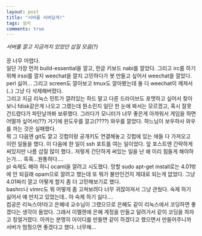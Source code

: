 ```yaml
---
layout: post
title: "서버를 서버답게!"
tags: 설치
comments: true
---
```

*서버를 깔고 지금까지 있었던 삽질 모음(?)*<br><br>
끙 너무 어렵다.<br>
일단 가장 먼저 build-essential을 깔고, 한글 키보드 nabi를 깔았다. 그리고 irc를 하기 위해 irssi를 깔지 weechat을 깔지 고민하다가 봇 만들고 싶어서 weechat을 깔았다. perl 싫어... 그리고 screen도 깔아보고 tmux도 깔아봤는데 둘 다 weechat이 깨져서(..) 그냥 다 삭제해버렸다.<br>
그리고 지금 리눅스 민트가 깔려있는 하드 말고 다른 드라이브도 포맷하고 싶어서 찾아보니 fdisk같은게 나오고 그랬는데 뭔소린지 일단 한 눈에 봐서는 모르겠고, 혹시 잘못 건드렸다가 파탄날까봐 보류했다. 그러다가 모니터가 너무 좋은게 아까워서 게임을 하면 어떨까 싶어서(??) 거기에 윈도우를 깔고(????) 와우를 깔았다. 하느님이 보우하사 와우를 까는 것은 실패했다.<br>
뭐 그 다음엔 git도 깔고 깃헙이랑 공개키도 연결해놓고 깃헙에 있는 애들 다 가져오고 이런 일들을 했다. 이 다음에 한 일이 ssh 포트를 여는 일이었다. 앞 포스트엔 간략하게 써있지만 나름 삽질 많이 했다.. 저렇게 간단하게 써있는 일을 난 왜 이리 힘들게 해야하는가.... 흑흑...원통하다....<br>
pl 숙제도 해야 하니 ocaml을 깔려고 시도했다. 망할 sudo apt-get install로는 4.01밖에 안 되길래 opam으로 깔려고 했는데 또 뭐가 불만인건지 제대로 되는게 없었다. 그냥 4.01짜리 깔고 어떻게 할지 좀 더 고민해보기로 했다.<br>
bashrc나 vimrc도 뭐 어떻게 좀 고쳐보려다 너무 귀찮아져서 그냥 관뒀다. 숙제 하기 싫어서 얘 만지고 있었는데.. 아 숙제 하기 싫다....<br>
컴공은 리눅스야!라고 은혜네 교수님이 그랬으므로 은혜도 같이 리눅스에서 코딩하면 좋겠다는 생각이 들었다. 그래서 이멜렌에 은혜 계정을 만들고 달려가서 같이 코딩을 하자고 칭얼거렸다. 아까는 분명히 아이디를 만들면 같이 하겠다고 했으면서 만들어주니까 서버가 멈췄으면 좋겠다고 했다. 너무해...
